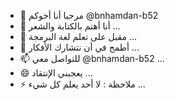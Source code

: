 - 👋 مرحبا أنا أخوكم @bnhamdan-b52
- 👀 أنا أهتم بالكتابة والشعر ...
- 🌱 مقبل على تعلم لغة البرمجة  ...
- 💞️ أطمح في أن نتشارك الأفكار ...
- 📫 للتواصل معي @bnhamdan-b52 ...
- 😄 يعجبني الإنتقاد ...
- ⚡ ملاحظة : لا أحد يعلم كل شيء ...

<!---
bnhamdan-b52/bnhamdan-b52 is a ✨ special ✨ repository because its `README.md` (this file) appears on your GitHub profile.
You can click the Preview link to take a look at your changes.
--->
